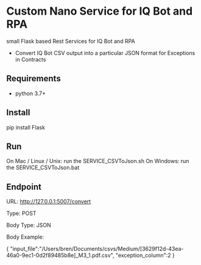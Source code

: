 # Custom Nano Service for IQ Bot and RPA

small Flask based Rest Services for IQ Bot and RPA

* Convert IQ Bot CSV output into a particular JSON format for Exceptions in Contracts

## Requirements

* python 3.7+

## Install

pip install Flask

## Run

On Mac / Linux / Unix: run the SERVICE_CSVToJson.sh
On Windows: run the SERVICE_CSVToJson.bat

## Endpoint

URL: http://127.0.0.1:5007/convert

Type: POST

Body Type: JSON

Body Example:

{
	"input_file":"/Users/bren/Documents/csvs/Medium/[3629f12d-43ea-46a0-9ec1-0d2f89485b8e]_M3_1.pdf.csv",
	"exception_column":2
}
